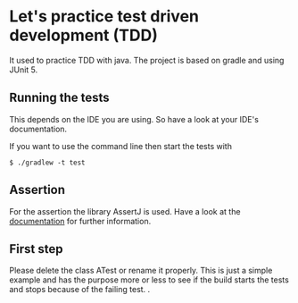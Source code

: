 # Let's practice test driven development (TDD)

It used to practice TDD with java. The project is based on gradle and using JUnit 5.


## Running the tests

This depends on the IDE you are using. So have a look at your IDE's documentation.

If you want to use the command line then start the tests with

`````shell
$ ./gradlew -t test
`````

## Assertion

For the assertion the library AssertJ is used. Have a look at the [documentation](https://assertj.github.io/doc/) for further information.

## First step

Please delete the class ATest or rename it properly. This is just a simple example and has the purpose more or less to see if the build starts the tests and stops because of the failing test.
.
